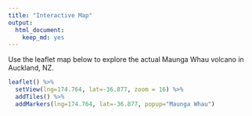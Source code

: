 ```yaml
---
title: "Interactive Map"
output: 
  html_document:
    keep_md: yes
---
```




Use the leaflet map below to explore the actual Maunga Whau volcano in Auckland, NZ. 


```r
leaflet() %>%
  setView(lng=174.764, lat=-36.877, zoom = 16) %>% 
  addTiles() %>%
  addMarkers(lng=174.764, lat=-36.877, popup="Maunga Whau") 
```

<!--html_preserve--><div id="htmlwidget-c28fc36d09d9a7d48639" style="width:672px;height:480px;" class="leaflet html-widget"></div>
<script type="application/json" data-for="htmlwidget-c28fc36d09d9a7d48639">{"x":{"options":{"crs":{"crsClass":"L.CRS.EPSG3857","code":null,"proj4def":null,"projectedBounds":null,"options":{}}},"setView":[[-36.877,174.764],16,[]],"calls":[{"method":"addTiles","args":["//{s}.tile.openstreetmap.org/{z}/{x}/{y}.png",null,null,{"minZoom":0,"maxZoom":18,"tileSize":256,"subdomains":"abc","errorTileUrl":"","tms":false,"noWrap":false,"zoomOffset":0,"zoomReverse":false,"opacity":1,"zIndex":1,"detectRetina":false,"attribution":"&copy; <a href=\"http://openstreetmap.org\">OpenStreetMap<\/a> contributors, <a href=\"http://creativecommons.org/licenses/by-sa/2.0/\">CC-BY-SA<\/a>"}]},{"method":"addMarkers","args":[-36.877,174.764,null,null,null,{"interactive":true,"draggable":false,"keyboard":true,"title":"","alt":"","zIndexOffset":0,"opacity":1,"riseOnHover":false,"riseOffset":250},"Maunga Whau",null,null,null,null,{"interactive":false,"permanent":false,"direction":"auto","opacity":1,"offset":[0,0],"textsize":"10px","textOnly":false,"className":"","sticky":true},null]}],"limits":{"lat":[-36.877,-36.877],"lng":[174.764,174.764]}},"evals":[],"jsHooks":[]}</script><!--/html_preserve-->

